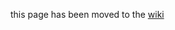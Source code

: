 this page has been moved to the [wiki](https://github.com/cloudfoundry-incubator/bosh-windows-stemcell-builder/wiki/Creating-a-Windows-2016-vSphere-Stemcell-by-Hand)
